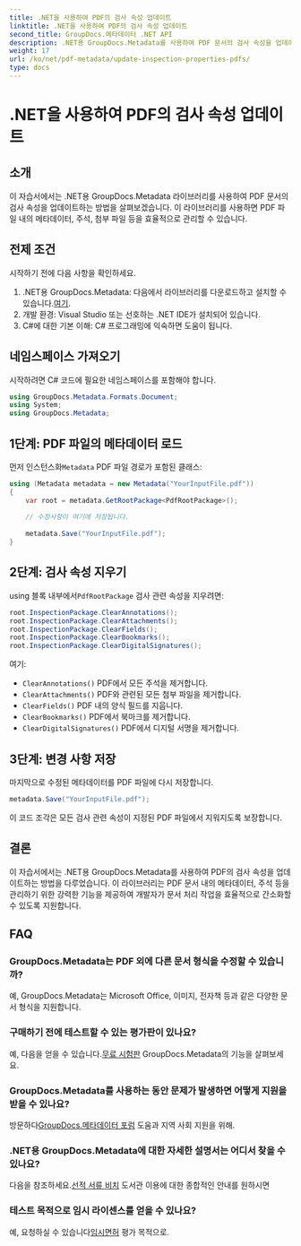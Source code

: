 ```yaml
---
title: .NET을 사용하여 PDF의 검사 속성 업데이트
linktitle: .NET을 사용하여 PDF의 검사 속성 업데이트
second_title: GroupDocs.메타데이터 .NET API
description: .NET용 GroupDocs.Metadata를 사용하여 PDF 문서의 검사 속성을 업데이트하는 방법을 알아보세요. C#을 사용하여 메타데이터와 주석을 효율적으로 관리하세요.
weight: 17
url: /ko/net/pdf-metadata/update-inspection-properties-pdfs/
type: docs
---
```

# .NET을 사용하여 PDF의 검사 속성 업데이트

## 소개
이 자습서에서는 .NET용 GroupDocs.Metadata 라이브러리를 사용하여 PDF 문서의 검사 속성을 업데이트하는 방법을 살펴보겠습니다. 이 라이브러리를 사용하면 PDF 파일 내의 메타데이터, 주석, 첨부 파일 등을 효율적으로 관리할 수 있습니다.
## 전제 조건
시작하기 전에 다음 사항을 확인하세요.
1.  .NET용 GroupDocs.Metadata: 다음에서 라이브러리를 다운로드하고 설치할 수 있습니다.[여기](https://releases.groupdocs.com/metadata/net/).
2. 개발 환경: Visual Studio 또는 선호하는 .NET IDE가 설치되어 있습니다.
3. C#에 대한 기본 이해: C# 프로그래밍에 익숙하면 도움이 됩니다.

## 네임스페이스 가져오기
시작하려면 C# 코드에 필요한 네임스페이스를 포함해야 합니다.
```csharp
using GroupDocs.Metadata.Formats.Document;
using System;
using GroupDocs.Metadata;
```
## 1단계: PDF 파일의 메타데이터 로드
 먼저 인스턴스화`Metadata` PDF 파일 경로가 포함된 클래스:
```csharp
using (Metadata metadata = new Metadata("YourInputFile.pdf"))
{
    var root = metadata.GetRootPackage<PdfRootPackage>();
    
    // 수정사항이 여기에 저장됩니다.
    
    metadata.Save("YourInputFile.pdf");
}
```
## 2단계: 검사 속성 지우기
 using 블록 내부에서`PdfRootPackage` 검사 관련 속성을 지우려면:
```csharp
root.InspectionPackage.ClearAnnotations();
root.InspectionPackage.ClearAttachments();
root.InspectionPackage.ClearFields();
root.InspectionPackage.ClearBookmarks();
root.InspectionPackage.ClearDigitalSignatures();
```
여기:
- `ClearAnnotations()` PDF에서 모든 주석을 제거합니다.
- `ClearAttachments()` PDF와 관련된 모든 첨부 파일을 제거합니다.
- `ClearFields()` PDF 내의 양식 필드를 지웁니다.
- `ClearBookmarks()` PDF에서 북마크를 제거합니다.
- `ClearDigitalSignatures()` PDF에서 디지털 서명을 제거합니다.
## 3단계: 변경 사항 저장
마지막으로 수정된 메타데이터를 PDF 파일에 다시 저장합니다.
```csharp
metadata.Save("YourInputFile.pdf");
```
이 코드 조각은 모든 검사 관련 속성이 지정된 PDF 파일에서 지워지도록 보장합니다.

## 결론
이 자습서에서는 .NET용 GroupDocs.Metadata를 사용하여 PDF의 검사 속성을 업데이트하는 방법을 다루었습니다. 이 라이브러리는 PDF 문서 내의 메타데이터, 주석 등을 관리하기 위한 강력한 기능을 제공하여 개발자가 문서 처리 작업을 효율적으로 간소화할 수 있도록 지원합니다.

## FAQ
### GroupDocs.Metadata는 PDF 외에 다른 문서 형식을 수정할 수 있습니까?
예, GroupDocs.Metadata는 Microsoft Office, 이미지, 전자책 등과 같은 다양한 문서 형식을 지원합니다.
### 구매하기 전에 테스트할 수 있는 평가판이 있나요?
 예, 다음을 얻을 수 있습니다.[무료 시험판](https://releases.groupdocs.com/) GroupDocs.Metadata의 기능을 살펴보세요.
### GroupDocs.Metadata를 사용하는 동안 문제가 발생하면 어떻게 지원을 받을 수 있나요?
 방문하다[GroupDocs.메타데이터 포럼](https://forum.groupdocs.com/c/metadata/14) 도움과 지역 사회 지원을 위해.
### .NET용 GroupDocs.Metadata에 대한 자세한 설명서는 어디서 찾을 수 있나요?
 다음을 참조하세요.[선적 서류 비치](https://tutorials.groupdocs.com/metadata/net/) 도서관 이용에 대한 종합적인 안내를 원하시면
### 테스트 목적으로 임시 라이센스를 얻을 수 있나요?
 예, 요청하실 수 있습니다[임시면허](https://purchase.groupdocs.com/temporary-license/) 평가 목적으로.